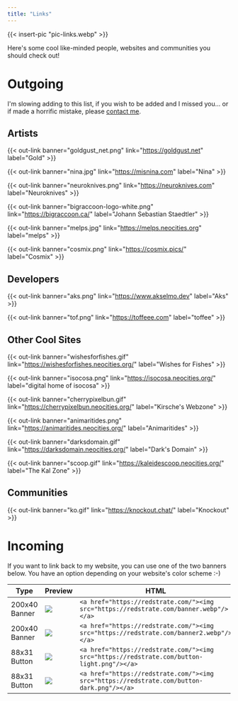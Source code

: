 ```yaml
---
title: "Links"
---
```


{{< insert-pic "pic-links.webp" >}}

Here's some cool like-minded people, websites and communities you should check out!

# Outgoing

I'm slowing adding to this list, if you wish to be added and I missed you... or if made a horrific mistake, please [contact me](/contact).

## Artists

{{< out-link banner="goldgust_net.png" link="https://goldgust.net" label="Gold" >}}

{{< out-link banner="nina.jpg" link="https://misnina.com" label="Nina" >}}

{{< out-link banner="neuroknives.png" link="https://neuroknives.com" label="Neuroknives" >}}

{{< out-link banner="bigraccoon-logo-white.png" link="https://bigraccoon.ca/" label="Johann Sebastian Staedtler" >}}

{{< out-link banner="melps.jpg" link="https://melps.neocities.org" label="melps" >}}

{{< out-link banner="cosmix.png" link="https://cosmix.pics/" label="Cosmix" >}}

## Developers

{{< out-link banner="aks.png" link="https://www.akselmo.dev" label="Aks" >}}

{{< out-link banner="tof.png" link="https://toffeee.com" label="toffee" >}}

## Other Cool Sites

{{< out-link banner="wishesforfishes.gif" link="https://wishesforfishes.neocities.org/" label="Wishes for Fishes" >}}

{{< out-link banner="isocosa.png" link="https://isocosa.neocities.org/" label="digital home of isocosa" >}}

{{< out-link banner="cherrypixelbun.gif" link="https://cherrypixelbun.neocities.org/" label="Kirsche's Webzone" >}}

{{< out-link banner="animaritides.png" link="https://animaritides.neocities.org/" label="Animaritides" >}}

{{< out-link banner="darksdomain.gif" link="https://darksdomain.neocities.org/" label="Dark's Domain" >}}

{{< out-link banner="scoop.gif" link="https://kaleidescoop.neocities.org/" label="The Kal Zone" >}}

## Communities

{{< out-link banner="ko.gif" link="https://knockout.chat/" label="Knockout" >}}

# Incoming

If you want to link back to my website, you can use one of the two banners
below. You have an option depending on your website's color scheme :-)

| Type | Preview | HTML |
| -----|---------|--------|
| 200x40 Banner | ![](/banner.webp) | ```<a href="https://redstrate.com/"><img src="https://redstrate.com/banner.webp"/></a>``` |
| 200x40 Banner | ![](/banner2.webp) | ```<a href="https://redstrate.com/"><img src="https://redstrate.com/banner2.webp"/></a>``` |
| 88x31 Button | ![](/button-light.png) | ```<a href="https://redstrate.com/"><img src="https://redstrate.com/button-light.png"/></a>``` |
| 88x31 Button |![](/button-dark.png) | ```<a href="https://redstrate.com/"><img src="https://redstrate.com/button-dark.png"/></a>``` |

